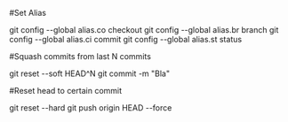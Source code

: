 #Set Alias

git config --global alias.co checkout
git config --global alias.br branch
git config --global alias.ci commit
git config --global alias.st status


#Squash commits from last N commits

git reset --soft HEAD^N
git commit -m "Bla"


#Reset head to certain commit

git reset --hard <sha1-commit-id>
git push origin HEAD --force


